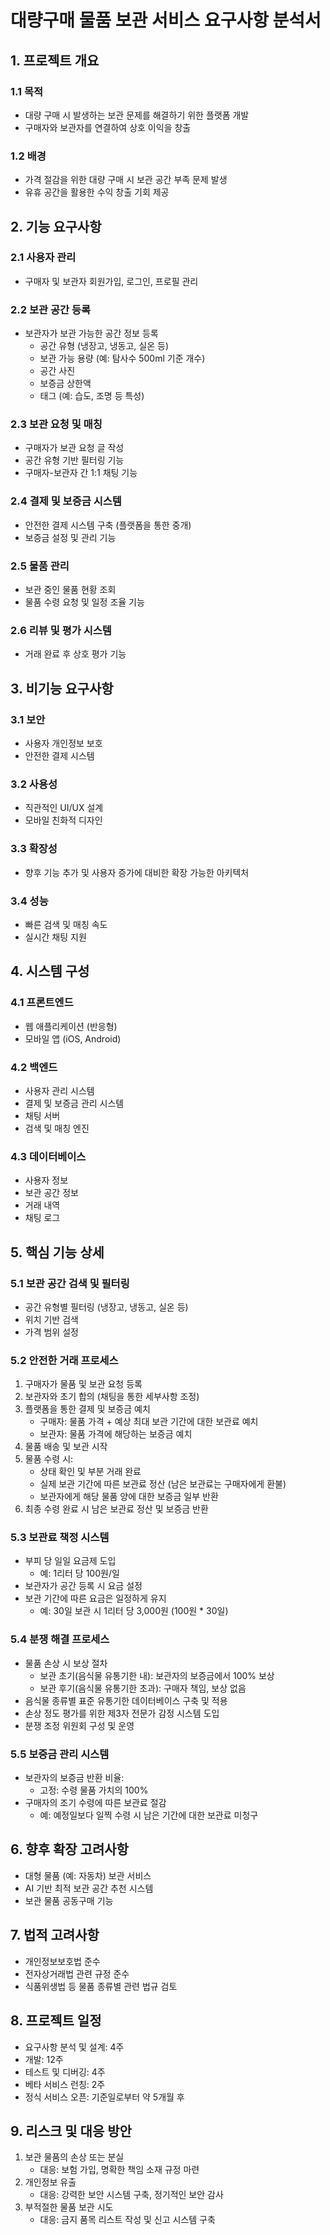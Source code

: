 # 대량구매 물품 보관 서비스 요구사항 분석서

## 1. 프로젝트 개요

### 1.1 목적
- 대량 구매 시 발생하는 보관 문제를 해결하기 위한 플랫폼 개발
- 구매자와 보관자를 연결하여 상호 이익을 창출

### 1.2 배경
- 가격 절감을 위한 대량 구매 시 보관 공간 부족 문제 발생
- 유휴 공간을 활용한 수익 창출 기회 제공

## 2. 기능 요구사항

### 2.1 사용자 관리
- 구매자 및 보관자 회원가입, 로그인, 프로필 관리

### 2.2 보관 공간 등록
- 보관자가 보관 가능한 공간 정보 등록
  - 공간 유형 (냉장고, 냉동고, 실온 등)
  - 보관 가능 용량 (예: 탐사수 500ml 기준 개수)
  - 공간 사진
  - 보증금 상한액
  - 태그 (예: 습도, 조명 등 특성)

### 2.3 보관 요청 및 매칭
- 구매자가 보관 요청 글 작성
- 공간 유형 기반 필터링 기능
- 구매자-보관자 간 1:1 채팅 기능

### 2.4 결제 및 보증금 시스템
- 안전한 결제 시스템 구축 (플랫폼을 통한 중개)
- 보증금 설정 및 관리 기능

### 2.5 물품 관리
- 보관 중인 물품 현황 조회
- 물품 수령 요청 및 일정 조율 기능

### 2.6 리뷰 및 평가 시스템
- 거래 완료 후 상호 평가 기능

## 3. 비기능 요구사항

### 3.1 보안
- 사용자 개인정보 보호
- 안전한 결제 시스템

### 3.2 사용성
- 직관적인 UI/UX 설계
- 모바일 친화적 디자인

### 3.3 확장성
- 향후 기능 추가 및 사용자 증가에 대비한 확장 가능한 아키텍처

### 3.4 성능
- 빠른 검색 및 매칭 속도
- 실시간 채팅 지원

## 4. 시스템 구성

### 4.1 프론트엔드
- 웹 애플리케이션 (반응형)
- 모바일 앱 (iOS, Android)

### 4.2 백엔드
- 사용자 관리 시스템
- 결제 및 보증금 관리 시스템
- 채팅 서버
- 검색 및 매칭 엔진

### 4.3 데이터베이스
- 사용자 정보
- 보관 공간 정보
- 거래 내역
- 채팅 로그

## 5. 핵심 기능 상세

### 5.1 보관 공간 검색 및 필터링

- 공간 유형별 필터링 (냉장고, 냉동고, 실온 등)
- 위치 기반 검색
- 가격 범위 설정

### 5.2 안전한 거래 프로세스

1. 구매자가 물품 및 보관 요청 등록
2. 보관자와 초기 합의 (채팅을 통한 세부사항 조정)
3. 플랫폼을 통한 결제 및 보증금 예치
   - 구매자: 물품 가격 + 예상 최대 보관 기간에 대한 보관료 예치
   - 보관자: 물품 가격에 해당하는 보증금 예치
4. 물품 배송 및 보관 시작
5. 물품 수령 시:
   - 상태 확인 및 부분 거래 완료
   - 실제 보관 기간에 따른 보관료 정산 (남은 보관료는 구매자에게 환불)
   - 보관자에게 해당 물품 양에 대한 보증금 일부 반환
6. 최종 수령 완료 시 남은 보관료 정산 및 보증금 반환

### 5.3 보관료 책정 시스템

- 부피 당 일일 요금제 도입
  - 예: 1리터 당 100원/일
- 보관자가 공간 등록 시 요금 설정
- 보관 기간에 따른 요금은 일정하게 유지
  - 예: 30일 보관 시 1리터 당 3,000원 (100원 * 30일)

### 5.4 분쟁 해결 프로세스

- 물품 손상 시 보상 절차
  - 보관 초기(음식물 유통기한 내): 보관자의 보증금에서 100% 보상
  - 보관 후기(음식물 유통기한 초과): 구매자 책임, 보상 없음
- 음식물 종류별 표준 유통기한 데이터베이스 구축 및 적용
- 손상 정도 평가를 위한 제3자 전문가 감정 시스템 도입
- 분쟁 조정 위원회 구성 및 운영

### 5.5 보증금 관리 시스템

- 보관자의 보증금 반환 비율:
  - 고정: 수령 물품 가치의 100%
- 구매자의 조기 수령에 따른 보관료 절감
  - 예: 예정일보다 일찍 수령 시 남은 기간에 대한 보관료 미청구

## 6. 향후 확장 고려사항

- 대형 물품 (예: 자동차) 보관 서비스
- AI 기반 최적 보관 공간 추천 시스템
- 보관 물품 공동구매 기능

## 7. 법적 고려사항

- 개인정보보호법 준수
- 전자상거래법 관련 규정 준수
- 식품위생법 등 물품 종류별 관련 법규 검토

## 8. 프로젝트 일정

- 요구사항 분석 및 설계: 4주
- 개발: 12주
- 테스트 및 디버깅: 4주
- 베타 서비스 런칭: 2주
- 정식 서비스 오픈: 기준일로부터 약 5개월 후

## 9. 리스크 및 대응 방안

1. 보관 물품의 손상 또는 분실
   - 대응: 보험 가입, 명확한 책임 소재 규정 마련
2. 개인정보 유출
   - 대응: 강력한 보안 시스템 구축, 정기적인 보안 감사
3. 부적절한 물품 보관 시도
   - 대응: 금지 품목 리스트 작성 및 신고 시스템 구축


